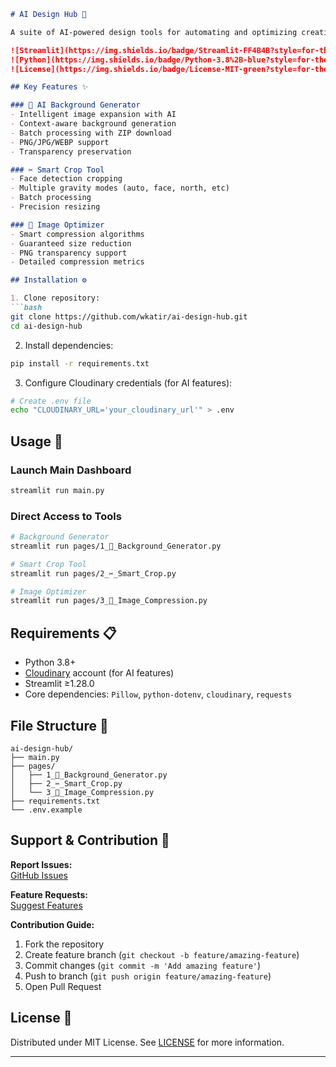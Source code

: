 ```markdown
# AI Design Hub 🎨

A suite of AI-powered design tools for automating and optimizing creative workflows.

![Streamlit](https://img.shields.io/badge/Streamlit-FF4B4B?style=for-the-badge&logo=Streamlit&logoColor=white)
![Python](https://img.shields.io/badge/Python-3.8%2B-blue?style=for-the-badge&logo=python)
![License](https://img.shields.io/badge/License-MIT-green?style=for-the-badge)

## Key Features ✨

### 🌟 AI Background Generator
- Intelligent image expansion with AI
- Context-aware background generation
- Batch processing with ZIP download
- PNG/JPG/WEBP support
- Transparency preservation

### ✂️ Smart Crop Tool
- Face detection cropping
- Multiple gravity modes (auto, face, north, etc)
- Batch processing
- Precision resizing

### 📁 Image Optimizer
- Smart compression algorithms
- Guaranteed size reduction
- PNG transparency support
- Detailed compression metrics

## Installation ⚙️

1. Clone repository:
```bash
git clone https://github.com/wkatir/ai-design-hub.git
cd ai-design-hub
```

2. Install dependencies:
```bash
pip install -r requirements.txt
```

3. Configure Cloudinary credentials (for AI features):
```bash
# Create .env file
echo "CLOUDINARY_URL='your_cloudinary_url'" > .env
```

## Usage 🚀

### Launch Main Dashboard
```bash
streamlit run main.py
```

### Direct Access to Tools
```bash
# Background Generator
streamlit run pages/1_🌌_Background_Generator.py

# Smart Crop Tool
streamlit run pages/2_✂️_Smart_Crop.py

# Image Optimizer
streamlit run pages/3_📁_Image_Compression.py
```

## Requirements 📋

- Python 3.8+
- [Cloudinary](https://cloudinary.com) account (for AI features)
- Streamlit ≥1.28.0
- Core dependencies: `Pillow`, `python-dotenv`, `cloudinary`, `requests`

## File Structure 📂
```
ai-design-hub/
├── main.py
├── pages/
│   ├── 1_🌌_Background_Generator.py
│   ├── 2_✂️_Smart_Crop.py
│   └── 3_📁_Image_Compression.py
├── requirements.txt
└── .env.example
```

## Support & Contribution 🤝

**Report Issues:**  
[GitHub Issues](https://github.com/yourusername/ai-design-hub/issues)

**Feature Requests:**  
[Suggest Features](mailto:features@example.com)

**Contribution Guide:**
1. Fork the repository
2. Create feature branch (`git checkout -b feature/amazing-feature`)
3. Commit changes (`git commit -m 'Add amazing feature'`)
4. Push to branch (`git push origin feature/amazing-feature`)
5. Open Pull Request

## License 📄
Distributed under MIT License. See [LICENSE](LICENSE) for more information.

---